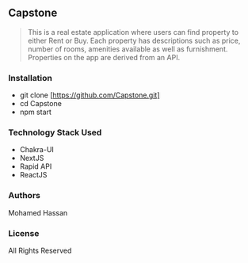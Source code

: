 ## Capstone

> This is a real estate application where users can find property to either Rent or Buy. Each property has descriptions such as price, number of rooms, amenities available as well as furnishment. Properties on the app are derived from an API.

### Installation

- git clone [https://github.com/Capstone.git]
- cd Capstone
- npm start

### Technology Stack Used

- Chakra-UI
- NextJS
- Rapid API
- ReactJS

### Authors

Mohamed Hassan

### License

All Rights Reserved
